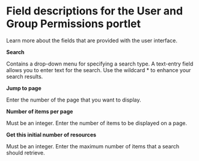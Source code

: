 # Field descriptions for the User and Group Permissions portlet



Learn more about the fields that are provided with the user interface.

**Search**

Contains a drop-down menu for specifying a search type. A text-entry field allows you to enter text for the search. Use the wildcard \* to enhance your search results.

**Jump to page**

Enter the number of the page that you want to display.

**Number of items per page**

Must be an integer. Enter the number of items to be displayed on a page.

**Get this initial number of resources**

Must be an integer. Enter the maximum number of items that a search should retrieve.

